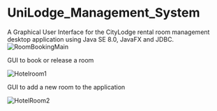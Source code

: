 # UniLodge_Management_System

A Graphical User Interface for the CityLodge rental room management desktop application using Java SE 8.0, JavaFX and JDBC.
![RoomBookingMain](https://user-images.githubusercontent.com/62242781/122760078-0990f680-d2de-11eb-9068-3b05662d1870.PNG)

GUI to book or release a room

![Hotelroom1](https://user-images.githubusercontent.com/62242781/122760107-144b8b80-d2de-11eb-97b8-8e459e3a815a.PNG)

GUI to add a new room to the application

![HotelRoom2](https://user-images.githubusercontent.com/62242781/122760124-1ada0300-d2de-11eb-80d1-7450c2431a2c.PNG)

